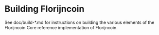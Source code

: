 Building Florijncoin
================

See doc/build-*.md for instructions on building the various
elements of the Florijncoin Core reference implementation of Florijncoin.

